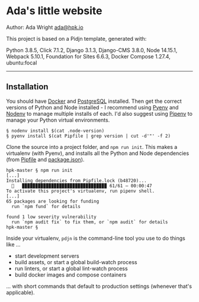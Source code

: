 # Ada's little website

Author: Ada Wright <ada@hpk.io>

This project is based on a Pidjn template, generated with:

Python 3.8.5,
Click 7.1.2,
Django 3.1.3,
Django-CMS 3.8.0,
Node 14.15.1,
Webpack 5.10.1,
Foundation for Sites 6.6.3,
Docker Compose 1.27.4,
ubuntu:focal

---

## Installation

You should have [Docker](https://www.docker.com) and 
[PostgreSQL](https://www.postgresql.org) installed.
Then get the correct versions of Python and Node installed -
I recommend using [Pyenv](https://github.com/pyenv/pyenv) and
[Nodenv](https://github.com/nodenv/nodenv) to manage multiple installs
of each. I'd also suggest
using [Pipenv](https://docs.pipenv.org) to manage your Python virtual
environments.

```
§ nodenv install $(cat .node-version)
§ pyenv install $(cat Pipfile | grep version | cut -d'"' -f 2)
```

Clone the source into a project folder, and `npm run init`. This makes a
virtualenv (with Pyenv), and installs all the Python and Node dependencies
(from [Pipfile](Pipfile) and [package.json](package.json)).

```
hpk-master § npm run init
[...]
Installing dependencies from Pipfile.lock (b48720)...
  🐍   ▉▉▉▉▉▉▉▉▉▉▉▉▉▉▉▉▉▉▉▉▉▉▉▉▉▉▉▉▉▉▉▉ 61/61 — 00:00:47
To activate this project's virtualenv, run pipenv shell.
[...]
65 packages are looking for funding
  run `npm fund` for details

found 1 low severity vulnerability
  run `npm audit fix` to fix them, or `npm audit` for details
hpk-master §
```

Inside your virtualenv, `pdjn` is the command-line tool you use
to do things like ...

- start development servers
- build assets, or start a global build-watch process
- run linters, or start a global lint-watch process
- build docker images and compose containers

... with short commands that default to production settings
(whenever that's applicable).
